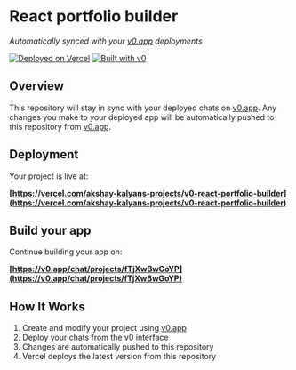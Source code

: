 # React portfolio builder

*Automatically synced with your [v0.app](https://v0.app) deployments*

[![Deployed on Vercel](https://img.shields.io/badge/Deployed%20on-Vercel-black?style=for-the-badge&logo=vercel)](https://vercel.com/akshay-kalyans-projects/v0-react-portfolio-builder)
[![Built with v0](https://img.shields.io/badge/Built%20with-v0.app-black?style=for-the-badge)](https://v0.app/chat/projects/fTjXwBwGoYP)

## Overview

This repository will stay in sync with your deployed chats on [v0.app](https://v0.app).
Any changes you make to your deployed app will be automatically pushed to this repository from [v0.app](https://v0.app).

## Deployment

Your project is live at:

**[https://vercel.com/akshay-kalyans-projects/v0-react-portfolio-builder](https://vercel.com/akshay-kalyans-projects/v0-react-portfolio-builder)**

## Build your app

Continue building your app on:

**[https://v0.app/chat/projects/fTjXwBwGoYP](https://v0.app/chat/projects/fTjXwBwGoYP)**

## How It Works

1. Create and modify your project using [v0.app](https://v0.app)
2. Deploy your chats from the v0 interface
3. Changes are automatically pushed to this repository
4. Vercel deploys the latest version from this repository
